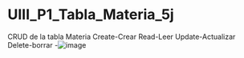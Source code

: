 # UIII_P1_Tabla_Materia_5j
CRUD de la tabla Materia Create-Crear Read-Leer Update-Actualizar Delete-borrar
-![image](https://github.com/user-attachments/assets/19a543b5-65d9-4503-958d-b2da61d66db7)
